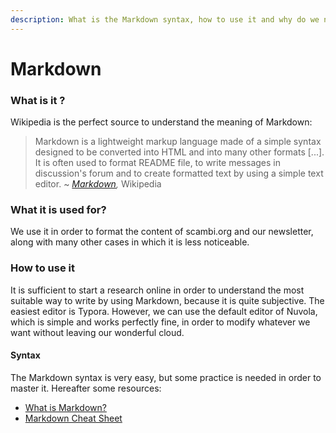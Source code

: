 ```yaml
---
description: What is the Markdown syntax, how to use it and why do we need it.
---
```


# Markdown

### What is it ?

Wikipedia is the perfect source to understand the meaning of Markdown:&#x20;

> Markdown is a lightweight markup language made of a simple syntax designed to be converted into HTML and into many other formats \[...]. It is often used to format README file, to write messages in discussion's forum and to create formatted text by using a simple text editor.  \~ [_Markdown_](https://it.wikipedia.org/wiki/Markdown)_,_ Wikipedia

### What it is used for?&#x20;

We use it in order to format the content of scambi.org and our newsletter, along with many other cases in which it is less noticeable.&#x20;

### How to use it&#x20;

It is sufficient to start a research online in order to understand the most suitable way to write by using Markdown, because it is quite subjective. The easiest editor is Typora. However, we can use the default editor of Nuvola, which is simple and works perfectly fine, in order to modify whatever we want without leaving our wonderful cloud.&#x20;

#### Syntax&#x20;

The Markdown syntax is very easy, but some practice is needed in order to master it. Hereafter some resources:&#x20;

* [What is Markdown?](https://www.markdownguide.org/getting-started/)
* [Markdown Cheat Sheet](https://www.markdownguide.org/cheat-sheet/)
